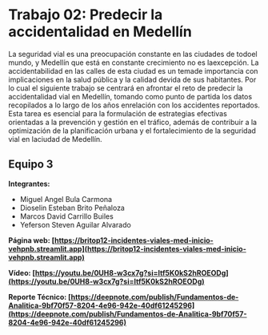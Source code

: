 # Trabajo 02: Predecir la accidentalidad en Medellín

La seguridad vial es una preocupación constante en las ciudades de todoel mundo, y Medellín que está en constante crecimiento no es laexcepción. La accidentabilidad en las calles de esta ciudad es un temade importancia con implicaciones en la salud pública y la calidad devida de sus habitantes. Por lo cual el siguiente trabajo se centrará en afrontar el reto de predecir la accidentalidad vial en Medellín, tomando como punto de partida los datos recopilados a lo largo de los años enrelación con los accidentes reportados. Esta tarea es esencial para la formulación de estrategias efectivas orientadas a la prevención y gestión en el tráfico, además de contribuir a la optimización de la planificación urbana y el fortalecimiento de la seguridad vial en laciudad de Medellín.

## Equipo 3

**Integrantes:**

- Miguel Angel Bula Carmona
- Dioselin Esteban Brito Peñaloza
- Marcos David Carrillo Builes
- Yeferson Steven Aguilar Alvarado

**Página web: [https://britop12-incidentes-viales-med-inicio-vehpnb.streamlit.app](https://britop12-incidentes-viales-med-inicio-vehpnb.streamlit.app)**

**Vídeo: [https://youtu.be/0UH8-w3cx7g?si=ltf5K0kS2hROEODg](https://youtu.be/0UH8-w3cx7g?si=ltf5K0kS2hROEODg)**

**Reporte Técnico: [https://deepnote.com/publish/Fundamentos-de-Analitica-9bf70f57-8204-4e96-942e-40df61245296](https://deepnote.com/publish/Fundamentos-de-Analitica-9bf70f57-8204-4e96-942e-40df61245296)**
